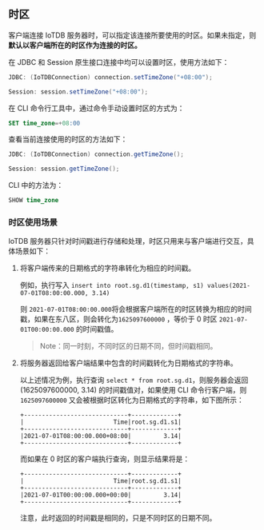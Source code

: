 <!--

    Licensed to the Apache Software Foundation (ASF) under one
    or more contributor license agreements.  See the NOTICE file
    distributed with this work for additional information
    regarding copyright ownership.  The ASF licenses this file
    to you under the Apache License, Version 2.0 (the
    "License"); you may not use this file except in compliance
    with the License.  You may obtain a copy of the License at
    
        http://www.apache.org/licenses/LICENSE-2.0
    
    Unless required by applicable law or agreed to in writing,
    software distributed under the License is distributed on an
    "AS IS" BASIS, WITHOUT WARRANTIES OR CONDITIONS OF ANY
    KIND, either express or implied.  See the License for the
    specific language governing permissions and limitations
    under the License.

-->

## 时区

客户端连接 IoTDB 服务器时，可以指定该连接所要使用的时区。如果未指定，则**默认以客户端所在的时区作为连接的时区。**

在 JDBC 和 Session 原生接口连接中均可以设置时区，使用方法如下：

```java
JDBC: (IoTDBConnection) connection.setTimeZone("+08:00");

Session: session.setTimeZone("+08:00");
```

在 CLI 命令行工具中，通过命令手动设置时区的方式为：

```sql
SET time_zone=+08:00
```

查看当前连接使用的时区的方法如下：

```java
JDBC: (IoTDBConnection) connection.getTimeZone();

Session: session.getTimeZone();
```

CLI 中的方法为：

```sql
SHOW time_zone
```

### 时区使用场景

IoTDB 服务器只针对时间戳进行存储和处理，时区只用来与客户端进行交互，具体场景如下：

1. 将客户端传来的日期格式的字符串转化为相应的时间戳。

   例如，执行写入 `insert into root.sg.d1(timestamp, s1) values(2021-07-01T08:00:00.000, 3.14)`

   则 `2021-07-01T08:00:00.000`将会根据客户端所在的时区转换为相应的时间戳，如果在东八区，则会转化为`1625097600000` ，等价于 0 时区 `2021-07-01T00:00:00.000` 的时间戳值。

   >  Note：同一时刻，不同时区的日期不同，但时间戳相同。

   

2. 将服务器返回给客户端结果中包含的时间戳转化为日期格式的字符串。

   以上述情况为例，执行查询 `select * from root.sg.d1`，则服务器会返回 (1625097600000, 3.14) 的时间戳值对，如果使用 CLI 命令行客户端，则 `1625097600000` 又会被根据时区转化为日期格式的字符串，如下图所示：

   ```
   +-----------------------------+-------------+
   |                         Time|root.sg.d1.s1|
   +-----------------------------+-------------+
   |2021-07-01T08:00:00.000+08:00|         3.14|
   +-----------------------------+-------------+
   ```

   而如果在 0 时区的客户端执行查询，则显示结果将是：

   ```
   +-----------------------------+-------------+
   |                         Time|root.sg.d1.s1|
   +-----------------------------+-------------+
   |2021-07-01T00:00:00.000+00:00|         3.14|
   +-----------------------------+-------------+
   ```

   注意，此时返回的时间戳是相同的，只是不同时区的日期不同。
